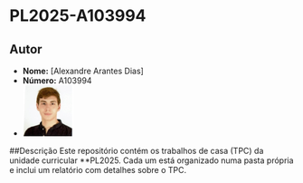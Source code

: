 # PL2025-A103994

## Autor

- **Nome:** [Alexandre Arantes Dias]
- **Número:** A103994
- ![Foto](foto/Alexandre.png)

##Descrição
Este repositório contém os trabalhos de casa (TPC) da unidade curricular **PL2025. Cada um está organizado numa pasta própria e inclui um relatório com detalhes sobre o TPC.

